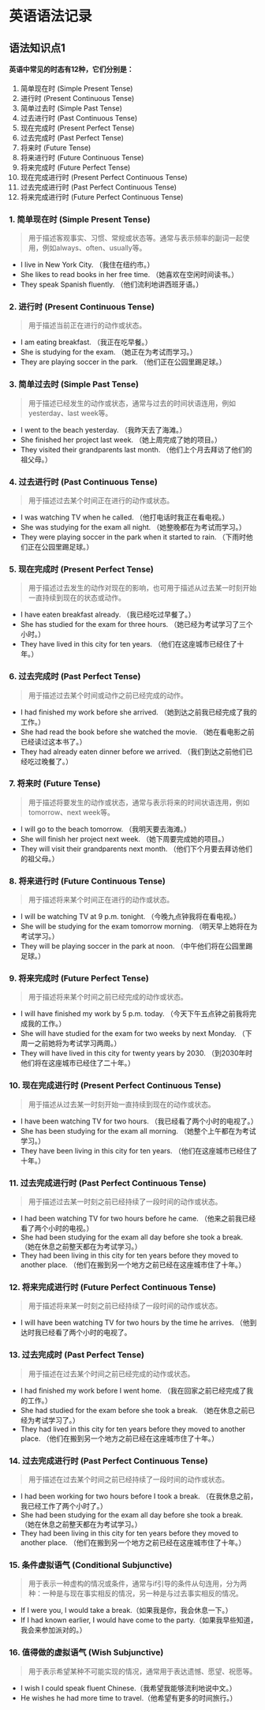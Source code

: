 # 英语语法记录

## 语法知识点1

#### 英语中常见的时态有12种，它们分别是：

1. 简单现在时 (Simple Present Tense)
2. 进行时 (Present Continuous Tense)
3. 简单过去时 (Simple Past Tense)
4. 过去进行时 (Past Continuous Tense)
5. 现在完成时 (Present Perfect Tense)
6. 过去完成时 (Past Perfect Tense)
7. 将来时 (Future Tense)
8. 将来进行时 (Future Continuous Tense)
9. 将来完成时 (Future Perfect Tense)
10. 现在完成进行时 (Present Perfect Continuous Tense)
11. 过去完成进行时 (Past Perfect Continuous Tense)
12. 将来完成进行时 (Future Perfect Continuous Tense)

### 1. 简单现在时 (Simple Present Tense)
> 用于描述客观事实、习惯、常规或状态等。通常与表示频率的副词一起使用，例如always、often、usually等。

- I live in New York City. （我住在纽约市。）
- She likes to read books in her free time. （她喜欢在空闲时间读书。）
- They speak Spanish fluently. （他们流利地讲西班牙语。）


### 2. 进行时 (Present Continuous Tense)
> 用于描述当前正在进行的动作或状态。

- I am eating breakfast. （我正在吃早餐。）
- She is studying for the exam. （她正在为考试而学习。）
- They are playing soccer in the park. （他们正在公园里踢足球。）


### 3. 简单过去时 (Simple Past Tense)
> 用于描述已经发生的动作或状态，通常与过去的时间状语连用，例如yesterday、last week等。

- I went to the beach yesterday. （我昨天去了海滩。）
- She finished her project last week. （她上周完成了她的项目。）
- They visited their grandparents last month. （他们上个月去拜访了他们的祖父母。）

### 4. 过去进行时 (Past Continuous Tense)
> 用于描述过去某个时间正在进行的动作或状态。

- I was watching TV when he called. （他打电话时我正在看电视。）
- She was studying for the exam all night. （她整晚都在为考试而学习。）
- They were playing soccer in the park when it started to rain. （下雨时他们正在公园里踢足球。）

### 5. 现在完成时 (Present Perfect Tense)
> 用于描述过去发生的动作对现在的影响，也可用于描述从过去某一时刻开始一直持续到现在的状态或动作。

- I have eaten breakfast already. （我已经吃过早餐了。）
- She has studied for the exam for three hours. （她已经为考试学习了三个小时。）
- They have lived in this city for ten years. （他们在这座城市已经住了十年。）

### 6. 过去完成时 (Past Perfect Tense)
> 用于描述过去某个时间或动作之前已经完成的动作。

- I had finished my work before she arrived. （她到达之前我已经完成了我的工作。）
- She had read the book before she watched the movie. （她在看电影之前已经读过这本书了。）
- They had already eaten dinner before we arrived. （我们到达之前他们已经吃过晚餐了。）


### 7. 将来时 (Future Tense)
> 用于描述将要发生的动作或状态，通常与表示将来的时间状语连用，例如tomorrow、next week等。

- I will go to the beach tomorrow. （我明天要去海滩。）
- She will finish her project next week. （她下周要完成她的项目。）
- They will visit their grandparents next month. （他们下个月要去拜访他们的祖父母。）


### 8. 将来进行时 (Future Continuous Tense)
> 用于描述将来某个时间正在进行的动作或状态。

- I will be watching TV at 9 p.m. tonight. （今晚九点钟我将在看电视。）
- She will be studying for the exam tomorrow morning. （明天早上她将在为考试学习。）
- They will be playing soccer in the park at noon. （中午他们将在公园里踢足球。）


### 9. 将来完成时 (Future Perfect Tense)
> 用于描述将来某个时间之前已经完成的动作或状态。

- I will have finished my work by 5 p.m. today. （今天下午五点钟之前我将完成我的工作。）
- She will have studied for the exam for two weeks by next Monday. （下周一之前她将为考试学习两周。）
- They will have lived in this city for twenty years by 2030. （到2030年时他们将在这座城市已经住了二十年。）


### 10. 现在完成进行时 (Present Perfect Continuous Tense)
> 用于描述从过去某一时刻开始一直持续到现在的动作或状态。

- I have been watching TV for two hours. （我已经看了两个小时的电视了。）
- She has been studying for the exam all morning. （她整个上午都在为考试学习。）
- They have been living in this city for ten years. （他们在这座城市已经住了十年。）


### 11. 过去完成进行时 (Past Perfect Continuous Tense)
> 用于描述过去某一时刻之前已经持续了一段时间的动作或状态。

- I had been watching TV for two hours before he came. （他来之前我已经看了两个小时的电视。）
- She had been studying for the exam all day before she took a break. （她在休息之前整天都在为考试学习。）
- They had been living in this city for ten years before they moved to another place. （他们在搬到另一个地方之前已经在这座城市住了十年。）


### 12. 将来完成进行时 (Future Perfect Continuous Tense)
> 用于描述将来某一时刻之前已经持续了一段时间的动作或状态。

- I will have been watching TV for two hours by the time he arrives. （他到达时我已经看了两个小时的电视了。


### 13. 过去完成时 (Past Perfect Tense)
> 用于描述在过去某个时间之前已经完成的动作或状态。

- I had finished my work before I went home. （我在回家之前已经完成了我的工作。）
- She had studied for the exam before she took a break. （她在休息之前已经为考试学习了。）
- They had lived in this city for ten years before they moved to another place. （他们在搬到另一个地方之前已经在这座城市住了十年。）


### 14. 过去完成进行时 (Past Perfect Continuous Tense)
> 用于描述在过去某个时间之前已经持续了一段时间的动作或状态。

- I had been working for two hours before I took a break. （在我休息之前，我已经工作了两个小时了。）
- She had been studying for the exam all day before she took a break. （她在休息之前整天都在为考试学习。）
- They had been living in this city for ten years before they moved to another place. （他们在搬到另一个地方之前已经在这座城市住了十年。）


### 15. 条件虚拟语气 (Conditional Subjunctive)
> 用于表示一种虚构的情况或条件，通常与if引导的条件从句连用，分为两种：一种是与现在事实相反的情况，另一种是与过去事实相反的情况。

- If I were you, I would take a break.（如果我是你，我会休息一下。）
- If I had known earlier, I would have come to the party.（如果我早些知道，我会来参加派对的。）


### 16. 值得做的虚拟语气 (Wish Subjunctive)
> 用于表示希望某种不可能实现的情况，通常用于表达遗憾、愿望、祝愿等。

- I wish I could speak fluent Chinese.（我希望我能够流利地说中文。）
- He wishes he had more time to travel.（他希望有更多的时间旅行。）
